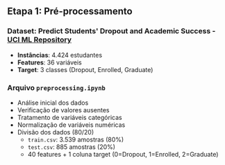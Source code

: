 ## Etapa 1: Pré-processamento

### Dataset: **Predict Students' Dropout and Academic Success** - [UCI ML Repository](https://archive.ics.uci.edu/dataset/697/predict+students+dropout+and_academic_success)
- **Instâncias**: 4.424 estudantes
- **Features**: 36 variáveis
- **Target**: 3 classes (Dropout, Enrolled, Graduate)


### Arquivo `preprocessing.ipynb`
- Análise inicial dos dados
- Verificação de valores ausentes
- Tratamento de variáveis categóricas
- Normalização de variáveis numéricas
- Divisão dos dados (80/20)
  - `train.csv`: 3.539 amostras (80%)
  - `test.csv`: 885 amostras (20%)
  - 40 features + 1 coluna target (0=Dropout, 1=Enrolled, 2=Graduate)